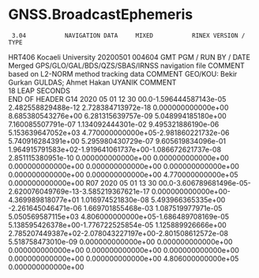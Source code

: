 # GNSS.BroadcastEphemeris

     3.04           NAVIGATION DATA     MIXED           RINEX VERSION / TYPE
HRT406              Kocaeli University  20200501 004604 GMT PGM / RUN BY / DATE 
Merged GPS/GLO/GAL/BDS/QZS/SBAS/IRNSS navigation file       COMMENT 
based on L2-NORM method tracking data                       COMMENT 
GEO/KOU: Bekir Gurkan GULDAS; Ahmet Hakan UYANIK            COMMENT   
    18                                                      LEAP SECONDS        
                                                            END OF HEADER 
G14 2020 05 01 12 30 00.0-1.596444587143e-05 2.482558829488e-12 2.728384713972e-18
       0.000000000000e+00 8.685380543276e+00 6.281315639757e-09 5.048994185180e+00
       7.160085507791e-07 1.134092444301e-02 9.495321886190e-06 5.153639647052e+03
       4.770000000000e+05-2.981860221732e-06 5.740916284391e+00 5.295980430729e-07
       9.605619834096e-01 1.964915791583e+02-1.919641061737e+00-1.086672621737e-08
       2.851115380951e-10 0.000000000000e+00 0.000000000000e+00 0.000000000000e+00
       0.000000000000e+00 0.000000000000e+00 0.000000000000e+00 0.000000000000e+00
       4.770000000000e+05 0.000000000000e+00
R07 2020 05 01 13 30 00.0-3.606789681496e-05-2.620076049769e-13-3.585219367621e-17
       0.000000000000e+00-4.369989818077e+01 1.016974521830e-08 5.493966365335e+00
      -2.261645046471e-06 1.669701855468e-03 1.087519977971e-05 5.050569587115e+03
       4.806000000000e+05-1.686489708169e-05 5.138595426378e+00-1.776722525854e-05
       1.125889926666e+00 2.785207449387e+02-2.078043227197e+00-2.801508612572e-08
       5.518758473010e-09 0.000000000000e+00 0.000000000000e+00 0.000000000000e+00
       0.000000000000e+00 0.000000000000e+00 0.000000000000e+00 0.000000000000e+00
       4.806000000000e+05 0.000000000000e+00
